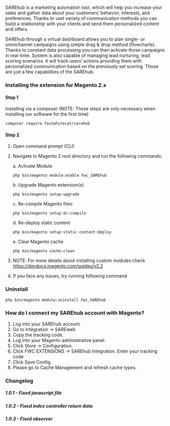 SAREhub is a marketing automation tool, which will help you increase your sales
and gather data about your customers’ behavior, interests, and preferences. Thanks
to vast variety of communication methods you can build a relationship with your
clients and send them personalized content and offers.

SAREhub through a virtual dashboard allows you to plan single- or omnichannel
campaigns using simple drag &amp; drop method (flowcharts). Thanks to constant data
processing you can then activate those campaigns in real-time. System is also
capable of managing lead nurturing, lead scoring scenarios. It will track users’
actions providing them with personalized communication based on the previously set
scoring. Those are just a few capabilities of the SAREhub.


### Installing the extension for Magento 2.x

#### Step 1

Installing via a composer (NOTE: These steps are only necessary when installing our software for the first time)

`composer require fastwhitecat/sarehub`


#### Step 2

1. Open command prompt (CLI)
2. Navigate to Magento 2 root directory and run the following commands:

    a. Activate Module
    
    `php bin/magento module:enable Fwc_SAREhub`

    b. Upgrade Magento extension(s)
    
    `php bin/magento setup:upgrade`

    c. Re-compile Magento files:

    `php bin/magento setup:di:compile`

    d. Re-deploy static content

    `php bin/magento setup:static-content:deploy`

    e. Clear Magento cache

    `php bin/magento cache:clean`

3. NOTE: For more details about installing custom modules check https://devdocs.magento.com/guides/v2.2
4. If you face any issues, try running following command


### Uninstall

`php bin/magento module:uninstall Fwc_SAREhub`


### How do I connect my SAREhub account with Magento?

1. Log into your SAREhub account.
2. Go to Integration → SAREweb
3. Copy the tracking code.
4. Log into your Magento administrative panel.
5. Click Store → Configuration. 
6. Click FWC EXTENSIONS → SAREhub Integration. Enter your tracking code
7. Click Save Config.
8. Please go to Cache Management and refresh cache types.

### Changelog

##### 1.0.1 - Fixed javascript file
##### 1.0.2 - Fixed index controller return data
##### 1.0.3 - Fixed observer